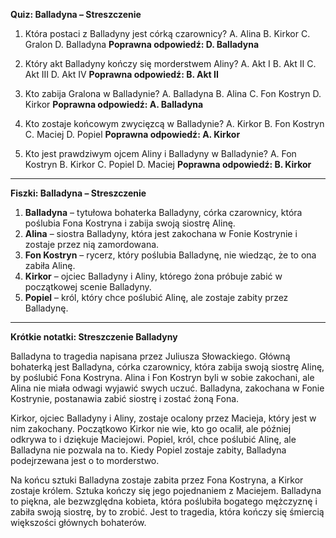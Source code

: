  **Quiz: Balladyna – Streszczenie**

1. Która postaci z Balladyny jest córką czarownicy?
   A. Alina
   B. Kirkor
   C. Gralon
   D. Balladyna
   **Poprawna odpowiedź: D. Balladyna**

2. Który akt Balladyny kończy się morderstwem Aliny?
   A. Akt I
   B. Akt II
   C. Akt III
   D. Akt IV
   **Poprawna odpowiedź: B. Akt II**

3. Kto zabija Gralona w Balladynie?
   A. Balladyna
   B. Alina
   C. Fon Kostryn
   D. Kirkor
   **Poprawna odpowiedź: A. Balladyna**

4. Kto zostaje końcowym zwycięzcą w Balladynie?
   A. Kirkor
   B. Fon Kostryn
   C. Maciej
   D. Popiel
   **Poprawna odpowiedź: A. Kirkor**

5. Kto jest prawdziwym ojcem Aliny i Balladyny w Balladynie?
   A. Fon Kostryn
   B. Kirkor
   C. Popiel
   D. Maciej
   **Poprawna odpowiedź: B. Kirkor**

---

**Fiszki: Balladyna – Streszczenie**

1. **Balladyna** – tytułowa bohaterka Balladyny, córka czarownicy, która poślubia Fona Kostryna i zabija swoją siostrę Alinę.
2. **Alina** – siostra Balladyny, która jest zakochana w Fonie Kostrynie i zostaje przez nią zamordowana.
3. **Fon Kostryn** – rycerz, który poślubia Balladynę, nie wiedząc, że to ona zabiła Alinę.
4. **Kirkor** – ojciec Balladyny i Aliny, którego żona próbuje zabić w początkowej scenie Balladyny.
5. **Popiel** – król, który chce poślubić Alinę, ale zostaje zabity przez Balladynę.

---

**Krótkie notatki: Streszczenie Balladyny**

Balladyna to tragedia napisana przez Juliusza Słowackiego. Główną bohaterką jest Balladyna, córka czarownicy, która zabija swoją siostrę Alinę, by poślubić Fona Kostryna. Alina i Fon Kostryn byli w sobie zakochani, ale Alina nie miała odwagi wyjawić swych uczuć. Balladyna, zakochana w Fonie Kostrynie, postanawia zabić siostrę i zostać żoną Fona.

Kirkor, ojciec Balladyny i Aliny, zostaje ocalony przez Macieja, który jest w nim zakochany. Początkowo Kirkor nie wie, kto go ocalił, ale później odkrywa to i dziękuje Maciejowi. Popiel, król, chce poślubić Alinę, ale Balladyna nie pozwala na to. Kiedy Popiel zostaje zabity, Balladyna podejrzewana jest o to morderstwo.

Na końcu sztuki Balladyna zostaje zabita przez Fona Kostryna, a Kirkor zostaje królem. Sztuka kończy się jego pojednaniem z Maciejem. Balladyna to piękna, ale bezwzględna kobieta, która poślubiła bogatego mężczyznę i zabiła swoją siostrę, by to zrobić. Jest to tragedia, która kończy się śmiercią większości głównych bohaterów.